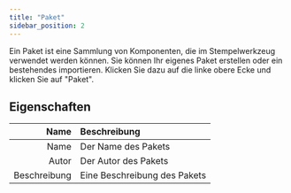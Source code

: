 ```yaml
---
title: "Paket"
sidebar_position: 2
---
```


Ein Paket ist eine Sammlung von Komponenten, die im Stempelwerkzeug verwendet werden können. Sie können Ihr eigenes Paket erstellen oder ein bestehendes importieren. Klicken Sie dazu auf die linke obere Ecke und klicken Sie auf "Paket".

## Eigenschaften

|         Name | Beschreibung                 |
| ------------:|:---------------------------- |
|         Name | Der Name des Pakets          |
|        Autor | Der Autor des Pakets         |
| Beschreibung | Eine Beschreibung des Pakets |
